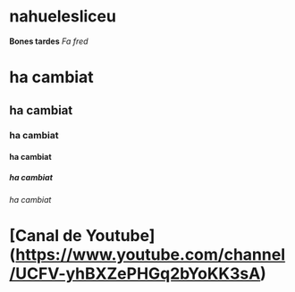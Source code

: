 # nahuelesliceu
**Bones tardes**
*Fa fred*
# ha cambiat
## ha cambiat
### ha cambiat
#### ha cambiat
##### ha cambiat
###### ha cambiat
# [Canal de Youtube] (https://www.youtube.com/channel/UCFV-yhBXZePHGq2bYoKK3sA)